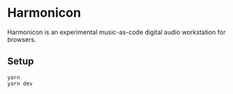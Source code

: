 # Harmonicon

Harmonicon is an experimental music-as-code digital audio workstation for browsers.

## Setup

```
yarn
yarn dev
```
